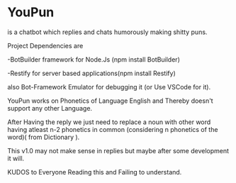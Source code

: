 # YouPun
is a chatbot which replies and chats humorously making shitty puns.

Project Dependencies are 

-BotBuilder framework for Node.Js (npm install BotBuilder)

-Restify for server based applications(npm install Restify)

also Bot-Framework Emulator for debugging it (or Use VSCode for it).


YouPun works on Phonetics of Language English and Thereby doesn't support any other Language.

After Having the reply we just need to replace a noun with other word having atleast n-2 phonetics in common (considering n phonetics of the word)( from Dictionary ).

This v1.0 may not make sense in replies but maybe after some development it will.

KUDOS to Everyone Reading this and Failing to understand.

